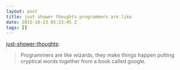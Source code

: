 ```yaml
---
layout: post
title: just shower thoughts programmers are like
date: 2015-10-23 05:23:45 Z
tags: []
---
```

[just-shower-thoughts](http://just-shower-thoughts.tumblr.com/post/131688793094/programmers-are-like-wizards-they-make-things):

> Programmers are like wizards, they make things happen putting cryptical words together from a book called google.
